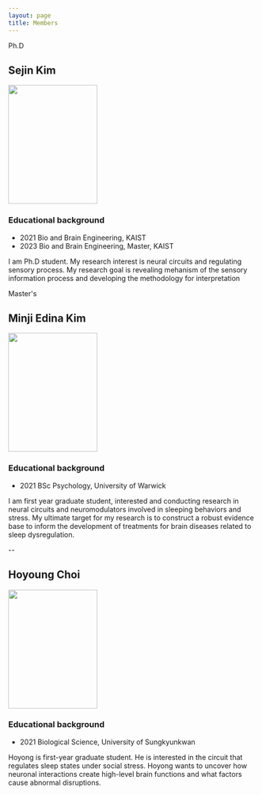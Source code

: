 ```yaml
---
layout: page
title: Members
---
```


<p class="message">
  Ph.D 
</p>

## Sejin Kim

<img src="https://github.com/KAISTCNNlab/KAISTCNNlab.github.io/assets/133527239/854546ee-d4b2-4a53-a104-20fe02f8c2a5" width="180" height="240">

### Educational background
* 2021 Bio and Brain Engineering, KAIST
* 2023 Bio and Brain Engineering, Master, KAIST

I am Ph.D student. My research interest is neural circuits and regulating sensory process. My research goal is revealing mehanism of the sensory information process and developing the methodology for interpretation



<p class="message">
  Master's
</p>

## Minji Edina Kim

<img src="https://github.com/KAISTCNNlab/KAISTCNNlab.github.io/assets/133527239/79234c3c-54e1-46e1-8747-6e7842c9701f" width="180" height="240">

### Educational background
* 2021 BSc Psychology, University of Warwick 

I am first year graduate student, interested and conducting research in neural circuits and neuromodulators involved in sleeping behaviors and stress. My ultimate target for my research is to construct a robust evidence base to inform the development of treatments for brain diseases related to sleep dysregulation. 

--

## Hoyoung Choi

<img src="https://github.com/KAISTCNNlab/KAISTCNNlab.github.io/assets/133527239/7cd2c50f-aa31-4d1b-9254-916fffc85422" width="180" height="240">

### Educational background
* 2021 Biological Science, University of Sungkyunkwan

Hoyong is first-year graduate student. He is interested in the circuit that regulates sleep states under social stress. Hoyong wants to uncover how neuronal interactions create high-level brain functions and what factors cause abnormal disruptions.

